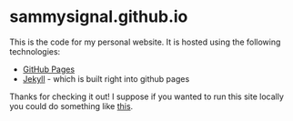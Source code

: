 # sammysignal.github.io
This is the code for my personal website. It is hosted using the following technologies:

 - [GitHub Pages](https://pages.github.com/)
 - [Jekyll](https://github.com/jekyll/jekyll) - which is built right into github pages

Thanks for checking it out! I suppose if you wanted to run this site locally you could do something like [this](https://help.github.com/articles/setting-up-your-github-pages-site-locally-with-jekyll/).

